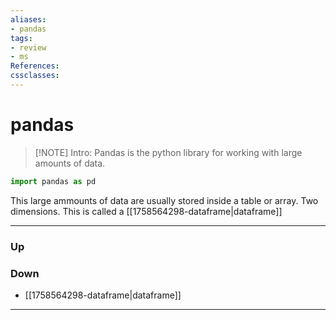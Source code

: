 ```yaml
---
aliases:
- pandas
tags:
- review
- ms
References:
cssclasses:
---
```

# pandas
> [!NOTE] Intro: 
> Pandas is the python library for working with large amounts of data. 
>
```python
import pandas as pd
```

This large ammounts of data are usually stored inside a table or array. Two dimensions. This is called a [[1758564298-dataframe|dataframe]]
***
### Up
### Down
- [[1758564298-dataframe|dataframe]]
***
